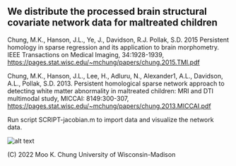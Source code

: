 ## We distribute the processed brain structural covariate network data for maltreated children

Chung, M.K., Hanson, J.L., Ye, J., Davidson, R.J. Pollak, S.D. 2015 Persistent homology in sparse regression and its application to brain morphometry. IEEE Transactions on Medical Imaging, 34:1928-1939, https://pages.stat.wisc.edu/~mchung/papers/chung.2015.TMI.pdf

Chung, M.K., Hanson, J.L., Lee, H., Adluru, N., Alexander1, A.L., Davidson, A.L., Pollak, S.D. 2013. Persistent homological sparse network approach to detecting white matter abnormality in maltreated children: MRI and DTI multimodal study, MICCAI: 8149:300-307, https://pages.stat.wisc.edu/~mchung/papers/chung.2013.MICCAI.pdf

Run script SCRIPT-jacobian.m to import data and visualize the network data.

![alt text](https://github.com/laplcebeltrami/barcodes/jackknife_bar.jpg?raw=true)


(C) 2022 Moo K. Chung
University of Wisconsin-Madison 
